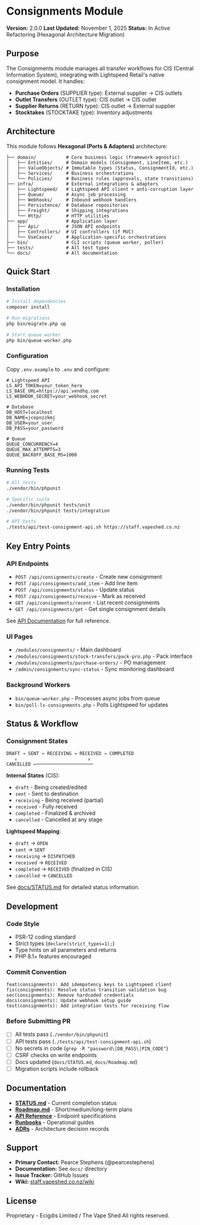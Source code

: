 # Consignments Module

**Version:** 2.0.0
**Last Updated:** November 1, 2025
**Status:** In Active Refactoring (Hexagonal Architecture Migration)

## Purpose

The Consignments module manages all transfer workflows for CIS (Central Information System), integrating with Lightspeed Retail's native consignment model. It handles:

- **Purchase Orders** (SUPPLIER type): External supplier → CIS outlets
- **Outlet Transfers** (OUTLET type): CIS outlet → CIS outlet
- **Supplier Returns** (RETURN type): CIS outlet → External supplier
- **Stocktakes** (STOCKTAKE type): Inventory adjustments

## Architecture

This module follows **Hexagonal (Ports & Adapters)** architecture:

```
├── domain/           # Core business logic (framework-agnostic)
│   ├── Entities/     # Domain models (Consignment, LineItem, etc.)
│   ├── ValueObjects/ # Immutable types (Status, ConsignmentId, etc.)
│   ├── Services/     # Business orchestrations
│   └── Policies/     # Business rules (approvals, state transitions)
├── infra/            # External integrations & adapters
│   ├── Lightspeed/   # Lightspeed API client + anti-corruption layer
│   ├── Queue/        # Async job processing
│   ├── Webhooks/     # Inbound webhook handlers
│   ├── Persistence/  # Database repositories
│   ├── Freight/      # Shipping integrations
│   └── Http/         # HTTP utilities
├── app/              # Application layer
│   ├── Api/          # JSON API endpoints
│   ├── Controllers/  # UI controllers (if MVC)
│   └── UseCases/     # Application-specific orchestrations
├── bin/              # CLI scripts (queue worker, poller)
├── tests/            # All test types
└── docs/             # All documentation
```

## Quick Start

### Installation

```bash
# Install dependencies
composer install

# Run migrations
php bin/migrate.php up

# Start queue worker
php bin/queue-worker.php
```

### Configuration

Copy `.env.example` to `.env` and configure:

```env
# Lightspeed API
LS_API_TOKEN=your_token_here
LS_BASE_URL=https://api.vendhq.com
LS_WEBHOOK_SECRET=your_webhook_secret

# Database
DB_HOST=localhost
DB_NAME=jcepnzzkmj
DB_USER=your_user
DB_PASS=your_password

# Queue
QUEUE_CONCURRENCY=4
QUEUE_MAX_ATTEMPTS=3
QUEUE_BACKOFF_BASE_MS=1000
```

### Running Tests

```bash
# All tests
./vendor/bin/phpunit

# Specific suite
./vendor/bin/phpunit tests/unit
./vendor/bin/phpunit tests/integration

# API tests
./tests/api/test-consignment-api.sh https://staff.vapeshed.co.nz
```

## Key Entry Points

### API Endpoints

- `POST /api/consignments/create` - Create new consignment
- `POST /api/consignments/add_item` - Add line item
- `POST /api/consignments/status` - Update status
- `POST /api/consignments/receive` - Mark as received
- `GET /api/consignments/recent` - List recent consignments
- `GET /api/consignments/get` - Get single consignment details

See [API Documentation](docs/API/Endpoints.md) for full reference.

### UI Pages

- `/modules/consignments/` - Main dashboard
- `/modules/consignments/stock-transfers/pack-pro.php` - Pack interface
- `/modules/consignments/purchase-orders/` - PO management
- `/admin/consignments/sync-status` - Sync monitoring dashboard

### Background Workers

- `bin/queue-worker.php` - Processes async jobs from queue
- `bin/poll-ls-consignments.php` - Polls Lightspeed for updates

## Status & Workflow

### Consignment States

```
DRAFT → SENT → RECEIVING → RECEIVED → COMPLETED
   ↓                          ↓
CANCELLED ←─────────────────────
```

**Internal States** (CIS):
- `draft` - Being created/edited
- `sent` - Sent to destination
- `receiving` - Being received (partial)
- `received` - Fully received
- `completed` - Finalized & archived
- `cancelled` - Cancelled at any stage

**Lightspeed Mapping**:
- `draft` → `OPEN`
- `sent` → `SENT`
- `receiving` → `DISPATCHED`
- `received` → `RECEIVED`
- `completed` → `RECEIVED` (finalized in CIS)
- `cancelled` → `CANCELLED`

See [docs/STATUS.md](docs/STATUS.md) for detailed status information.

## Development

### Code Style

- PSR-12 coding standard
- Strict types (`declare(strict_types=1);`)
- Type hints on all parameters and returns
- PHP 8.1+ features encouraged

### Commit Convention

```
feat(consignments): Add idempotency keys to Lightspeed client
fix(consignments): Resolve status transition validation bug
sec(consignments): Remove hardcoded credentials
docs(consignments): Update webhook setup guide
test(consignments): Add integration tests for receiving flow
```

### Before Submitting PR

- [ ] All tests pass (`./vendor/bin/phpunit`)
- [ ] API tests pass (`./tests/api/test-consignment-api.sh`)
- [ ] No secrets in code (`grep -R "password\|DB_PASS\|PIN_CODE"`)
- [ ] CSRF checks on write endpoints
- [ ] Docs updated (`docs/STATUS.md`, `docs/Roadmap.md`)
- [ ] Migration scripts include rollback

## Documentation

- **[STATUS.md](docs/STATUS.md)** - Current completion status
- **[Roadmap.md](docs/Roadmap.md)** - Short/medium/long-term plans
- **[API Reference](docs/API/)** - Endpoint specifications
- **[Runbooks](docs/Runbooks/)** - Operational guides
- **[ADRs](docs/ADRs/)** - Architecture decision records

## Support

- **Primary Contact:** Pearce Stephens (@pearcestephens)
- **Documentation:** See `docs/` directory
- **Issue Tracker:** GitHub Issues
- **Wiki:** [staff.vapeshed.co.nz/wiki](https://staff.vapeshed.co.nz/wiki)

## License

Proprietary - Ecigdis Limited / The Vape Shed
All rights reserved.
